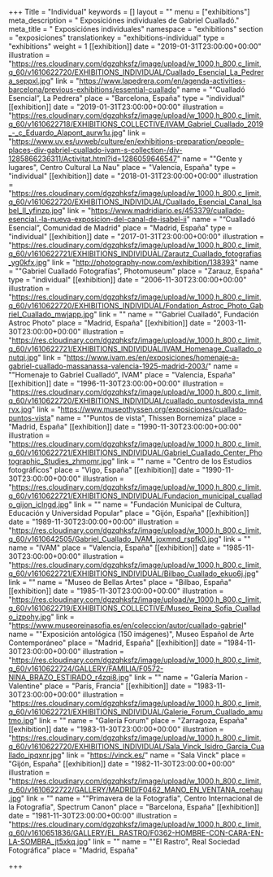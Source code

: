 +++
Title = "Individual"
keywords = []
layout = ""
menu = ["exhibitions"]
meta_description = " Exposiciónes individuales de Gabriel Cualladó."
meta_title = " Exposiciónes individuales"
namespace = "exhibitions"
section = "exposiciones"
translationkey = "exhibitions-individual"
type = "exhibitions"
weight = 1
[[exhibition]]
date = "2019-01-31T23:00:00+00:00"
illustration = "https://res.cloudinary.com/dgzqhksfz/image/upload/w_1000,h_800,c_limit,q_60/v1610622720/EXHIBITIONS_INDIVIDUAL/Cuallado_Esencial_La_Pedrera_seppxl.jpg"
link = "https://www.lapedrera.com/en/agenda-activities-barcelona/previous-exhibitions/essential-cuallado"
name = "“Cualladó Esencial”, La Pedrera"
place = "Barcelona, España"
type = "individual"
[[exhibition]]
date = "2019-01-31T23:00:00+00:00"
illustration = "https://res.cloudinary.com/dgzqhksfz/image/upload/w_1000,h_800,c_limit,q_60/v1610622718/EXHIBITIONS_COLLECTIVE/IVAM_Gabriel_Cuallado_2019_-_c_Eduardo_Alapont_aurw1u.jpg"
link = "https://www.uv.es/uvweb/culture/en/exhibitions-preparation/people-places-div-gabriel-cuallado-ivam-s-collection-/div-1285866236311/Activitat.html?id=1286059646547"
name = "\"Gente y lugares\", Centro Cultural La Nau"
place = "Valencia, España"
type = "individual"
[[exhibition]]
date = "2018-01-31T23:00:00+00:00"
illustration = "https://res.cloudinary.com/dgzqhksfz/image/upload/w_1000,h_800,c_limit,q_60/v1610622720/EXHIBITIONS_INDIVIDUAL/Cuallado_Esencial_Canal_Isabel_II_yfinzp.jpg"
link = "https://www.madridiario.es/453379/cuallado-esencial.-la-nueva-exposicion-del-canal-de-isabel-ii"
name = "“Cualladó Esencial”, Comunidad de Madrid"
place = "Madrid, España"
type = "individual"
[[exhibition]]
date = "2017-01-31T23:00:00+00:00"
illustration = "https://res.cloudinary.com/dgzqhksfz/image/upload/w_1000,h_800,c_limit,q_60/v1610622721/EXHIBITIONS_INDIVIDUAL/Zarautz_Cuallado_fotografias_yg0kfx.jpg"
link = "http://photography-now.com/exhibition/138393"
name = "\"Gabriel Cualladó Fotografías\", Photomuseum"
place = "Zarauz, España"
type = "individual"
[[exhibition]]
date = "2006-11-30T23:00:00+00:00"
illustration = "https://res.cloudinary.com/dgzqhksfz/image/upload/w_1000,h_800,c_limit,q_60/v1610622720/EXHIBITIONS_INDIVIDUAL/Fondation_Astroc_Photo_Gabriel_Cuallado_mwjapp.jpg"
link = ""
name = "\"Gabriel Cualladó\", Fundación Astroc Photo"
place = "Madrid, España"
[[exhibition]]
date = "2003-11-30T23:00:00+00:00"
illustration = "https://res.cloudinary.com/dgzqhksfz/image/upload/w_1000,h_800,c_limit,q_60/v1610622721/EXHIBITIONS_INDIVIDUAL/IVAM_Homenage_Cuallado_onutqi.jpg"
link = "https://www.ivam.es/en/exposiciones/homenaje-a-gabriel-cuallado-massanassa-valencia-1925-madrid-2003/"
name = "\"Homenaje to Gabriel Cualladó\", IVAM"
place = "Valencia, España"
[[exhibition]]
date = "1996-11-30T23:00:00+00:00"
illustration = "https://res.cloudinary.com/dgzqhksfz/image/upload/w_1000,h_800,c_limit,q_60/v1610622720/EXHIBITIONS_INDIVIDUAL/cuallado_puntosdevista_mn4rvx.jpg"
link = "https://www.museothyssen.org/exposiciones/cuallado-puntos-vista"
name = "\"Puntos de vista\", Thissen Bornemiza"
place = "Madrid, España"
[[exhibition]]
date = "1990-11-30T23:00:00+00:00"
illustration = "https://res.cloudinary.com/dgzqhksfz/image/upload/w_1000,h_800,c_limit,q_60/v1610622721/EXHIBITIONS_INDIVIDUAL/Gabriel_Cuallado_Center_Photographic_Studies_zhmomr.jpg"
link = ""
name = "Centro de los Estudios fotográficos"
place = "Vigo, España"
[[exhibition]]
date = "1990-11-30T23:00:00+00:00"
illustration = "https://res.cloudinary.com/dgzqhksfz/image/upload/w_1000,h_800,c_limit,q_60/v1610622721/EXHIBITIONS_INDIVIDUAL/Fundacion_municipal_cuallado_gijon_iclngd.jpg"
link = ""
name = "Fundación Municipal de Cultura, Educación y Universidad Popular"
place = "Gijón,  España"
[[exhibition]]
date = "1989-11-30T23:00:00+00:00"
illustration = "https://res.cloudinary.com/dgzqhksfz/image/upload/w_1000,h_800,c_limit,q_60/v1610642505/Gabriel_Cuallado_IVAM_joxmnd_rspfk0.jpg"
link = ""
name = "IVAM"
place = "Valencia, España"
[[exhibition]]
date = "1985-11-30T23:00:00+00:00"
illustration = "https://res.cloudinary.com/dgzqhksfz/image/upload/w_1000,h_800,c_limit,q_60/v1610622721/EXHIBITIONS_INDIVIDUAL/Bilbao_Cuallado_ekuo6j.jpg"
link = ""
name = "Museo de Bellas Artes"
place = "Bilbao, España"
[[exhibition]]
date = "1985-11-30T23:00:00+00:00"
illustration = "https://res.cloudinary.com/dgzqhksfz/image/upload/w_1000,h_800,c_limit,q_60/v1610622719/EXHIBITIONS_COLLECTIVE/Museo_Reina_Sofia_Cuallado_izpohy.jpg"
link = "https://www.museoreinasofia.es/en/coleccion/autor/cuallado-gabriel"
name = "\"Exposición antológica (150 imágenes)\", Museo Español de Arte Contemporáneo"
place = "Madrid, España"
[[exhibition]]
date = "1984-11-30T23:00:00+00:00"
illustration = "https://res.cloudinary.com/dgzqhksfz/image/upload/w_1000,h_800,c_limit,q_60/v1610622724/GALLERY/FAMILIA/F0572-NINA_BRAZO_ESTIRADO_r4zqi8.jpg"
link = ""
name = "Galería Marion - Valentine"
place = "París, Francia"
[[exhibition]]
date = "1983-11-30T23:00:00+00:00"
illustration = "https://res.cloudinary.com/dgzqhksfz/image/upload/w_1000,h_800,c_limit,q_60/v1610622721/EXHIBITIONS_INDIVIDUAL/Galerie_Forum_Cuallado_amutmo.jpg"
link = ""
name = "Galería Forum"
place = "Zarragoza, España"
[[exhibition]]
date = "1983-11-30T23:00:00+00:00"
illustration = "https://res.cloudinary.com/dgzqhksfz/image/upload/w_1000,h_800,c_limit,q_60/v1610622720/EXHIBITIONS_INDIVIDUAL/Sala_Vinck_Isidro_Garcia_Cuallado_ipqxnr.jpg"
link = "https://vinck.es/"
name = "Sala Vinck"
place = "Gijón, España"
[[exhibition]]
date = "1982-11-30T23:00:00+00:00"
illustration = "https://res.cloudinary.com/dgzqhksfz/image/upload/w_1000,h_800,c_limit,q_60/v1610622722/GALLERY/MADRID/F0462_MANO_EN_VENTANA_roehau.jpg"
link = ""
name = "\"Primavera de la Fotografía\", Centro Internacional de la Fotografía\", Spectrum Canon"
place = "Barcelona, España"
[[exhibition]]
date = "1981-11-30T23:00:00+00:00"
illustration = "https://res.cloudinary.com/dgzqhksfz/image/upload/w_1000,h_800,c_limit,q_60/v1610651836/GALLERY/EL_RASTRO/F0362-HOMBRE-CON-CARA-EN-LA-SOMBRA_jt5xkq.jpg"
link = ""
name = "\"El Rastro\", Real Sociedad Fotográfica"
place = "Madrid, España"

+++
